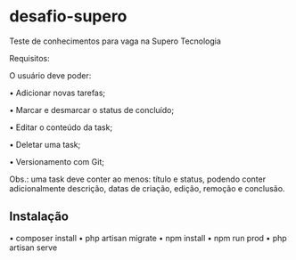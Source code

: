 # desafio-supero
Teste de conhecimentos para vaga na Supero Tecnologia

Requisitos:

O usuário deve poder:

• Adicionar novas tarefas;

• Marcar e desmarcar o status de concluído;

• Editar o conteúdo da task;

• Deletar uma task;

• Versionamento com Git;

Obs.: uma task deve conter ao menos: título e status, podendo conter adicionalmente descrição, datas de
criação, edição, remoção e conclusão.

## Instalação
• composer install
• php artisan migrate
• npm install
• npm run prod
• php artisan serve